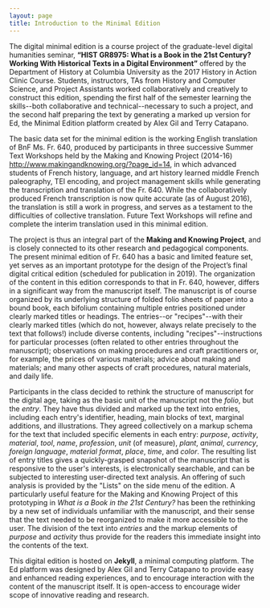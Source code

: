 ```yaml
---
layout: page
title: Introduction to the Minimal Edition
---
```


The digital minimal edition is a course project of the graduate-level digital humanities seminar, **“HIST GR8975: What is a Book in the 21st Century? Working With Historical Texts in a Digital Environment”** offered by the Department of History at Columbia University as the 2017 History in Action Clinic Course. Students, instructors, TAs from History and Computer Science, and Project Assistants worked collaboratively and creatively to construct this edition, spending the first half of the semester learning the skills--both collaborative and technical--necessary to such a project, and the second half preparing the text by generating a marked up version for Ed, the Minimal Edition platform created by Alex Gil and Terry Catapano. 

The basic data set for the minimal edition is the working English translation of BnF Ms. Fr. 640, produced by participants in three successive Summer Text Workshops held by the Making and Knowing Project (2014-16) <http://www.makingandknowing.org/?page_id=14>, in which advanced students of French history, language, and art history learned middle French paleography, TEI encoding, and project management skills while generating the transcription and translation of the Fr. 640. While the collaboratively produced French transcription is now quite accurate (as of August 2016), the translation is still a work in progress, and serves as a testament to the difficulties of collective translation. Future Text Workshops will refine and complete the interim translation used in this minimal edition.

The project is thus an integral part of the **Making and Knowing Project**, and is closely connected to its other research and pedagogical components. The present minimal edition of Fr. 640 has a basic and limited feature set, yet serves as an important prototype for the design of the Project’s final digital critical edition (scheduled for publication in 2019). The organization of the content in this edition corresponds to that in Fr. 640, however, differs in a significant way from the manuscript itself. The manuscript is of course organized by its underlying structure of folded folio sheets of paper into a bound book, each bifolium containing multiple entries positioned under clearly marked titles or headings. The entries--or "recipes"--with their clearly marked titles (which do not, however, always relate precisely to the text that follows!) include diverse contents, including "recipes"--instructions for particular processes (often related to other entries throughout the manuscript); observations on making procedures and craft practitioners or, for example, the prices of various materials; advice about making and materials; and many other aspects of craft procedures, natural materials, and daily life. 

Participants in the class decided to rethink the structure of manuscript for the digital age, taking as the basic unit of the manuscript not the *folio*, but the *entry*. They have thus divided and marked up the text into entries, including each entry's identifier, heading, main blocks of text, marginal additions, and illustrations. They agreed collectively on a markup schema for the text that included specific elements in each entry: *purpose*, *activity*, *material*, *tool*, *name*, *profession*, *unit* (of measure), *plant*, *animal*, *currency*, *foreign language*, *material format*, *place*, *time*, and *color*.  The resulting list of entry titles gives a quickly-grasped snapshot of the manuscript that is responsive to the user's interests, is electronically searchable, and can be subjected to interesting user-directed text analysis. An offering of such analysis is provided by the "Lists" on the side menu of the edition. A particularly useful feature for the Making and Knowing Project of this prototyping in *What is a Book in the 21st Century?* has been the rethinking by a new set of individuals unfamiliar with the manuscript, and their sense that the text needed to be reorganized to make it more accessible to the user. The division of the text into *entries* and the markup elements of *purpose* and *activity* thus provide for the readers this immediate insight into the contents of the text.

This digital edition is hosted on **Jekyll**, a minimal computing platform. The Ed platform was designed by Alex Gil and Terry Catapano to provide easy and enhanced reading experiences, and to encourage interaction with the content of the manuscript itself. It is open-access to encourage wider scope of innovative reading and research.
